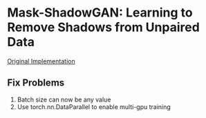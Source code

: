 # Mask-ShadowGAN: Learning to Remove Shadows from Unpaired Data

[Original Implementation](https://github.com/xw-hu/Mask-ShadowGAN)

## Fix Problems

1. Batch size can now be any value
2. Use torch.nn.DataParallel to enable multi-gpu training